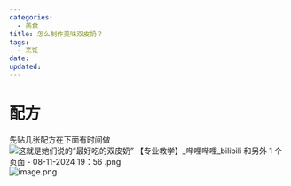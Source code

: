 ```yaml
---
categories:
  - 美食
title: 怎么制作美味双皮奶？
tags:
  - 烹饪
date:
updated:
---
```

# 配方
先贴几张配方在下面有时间做
![这就是她们说的“最好吃的双皮奶” 【专业教学】_哔哩哔哩_bilibili 和另外 1 个页面 -  08-11-2024 19：56 .png](https://leaves520-1326362500.cos.ap-nanjing.myqcloud.com/%E8%BF%99%E5%B0%B1%E6%98%AF%E5%A5%B9%E4%BB%AC%E8%AF%B4%E7%9A%84%E2%80%9C%E6%9C%80%E5%A5%BD%E5%90%83%E7%9A%84%E5%8F%8C%E7%9A%AE%E5%A5%B6%E2%80%9D%20%E3%80%90%E4%B8%93%E4%B8%9A%E6%95%99%E5%AD%A6%E3%80%91_%E5%93%94%E5%93%A9%E5%93%94%E5%93%A9_bilibili%20%E5%92%8C%E5%8F%A6%E5%A4%96%201%20%E4%B8%AA%E9%A1%B5%E9%9D%A2%20-%20%2008-11-2024%2019%EF%BC%9A56%20.png)
![image.png](https://leaves520-1326362500.cos.ap-nanjing.myqcloud.com/20240811200448.png)
